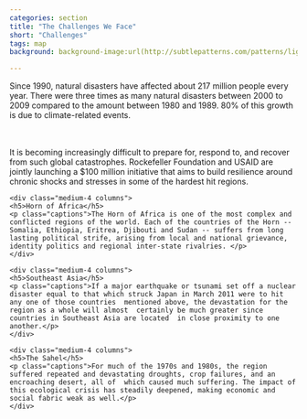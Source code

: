 ```yaml
---
categories: section
title: "The Challenges We Face"
short: "Challenges"
tags: map
background: background-image:url(http://subtlepatterns.com/patterns/lightpaperfibers.png);

---
```


<p class="main">Since 1990, natural disasters have affected about 217 million people every year. 
There were three times as many natural disasters between 2000 to 2009 compared to the amount between 1980 and 1989. 80% of this growth is due to climate-related events. 

<br><br>It is becoming increasingly difficult to prepare for, respond to, and recover from such global catastrophes. Rockefeller Foundation and USAID are jointly launching a $100 million initiative that aims to build resilience around chronic shocks and stresses in some of the hardest hit regions.</p>


<div class="row">
<!-- 
	  <div class="medium-4 small-4 columns"> 
	  		<div id='map1' class="map"></div>
	  </div>
		<div class="medium-4 small-4 columns"> 
			<div id='map2' class="map"></div>
		</div>
		<div class="medium-4 small-4 columns"> 
			<div id='map3' class="map"></div>
		</div> -->


	<div class="medium-4 columns">
	<h5>Horn of Africa</h5>
	<p class="captions">The Horn of Africa is one of the most complex and conflicted regions of the world. Each of the countries of the Horn -- Somalia, Ethiopia, Eritrea, Djibouti and Sudan -- suffers from long lasting political strife, arising from local and national grievance, identity politics and regional inter-state rivalries. </p>
	</div>
 
	<div class="medium-4 columns">
	<h5>Southeast Asia</h5>
	<p class="captions">If a major earthquake or tsunami set off a nuclear disaster equal to that which struck Japan in March 2011 were to hit any one of those countries  mentioned above, the devastation for the region as a whole will almost  certainly be much greater since countries in Southeast Asia are located  in close proximity to one another.</p>
	</div>
 
	<div class="medium-4 columns">
  	<h5>The Sahel</h5>
	<p class="captions">For much of the 1970s and 1980s, the region suffered repeated and devastating droughts, crop failures, and an encroaching desert, all of  which caused much suffering. The impact of this ecological crisis has steadily deepened, making economic and social fabric weak as well.</p>
	</div>
</div>